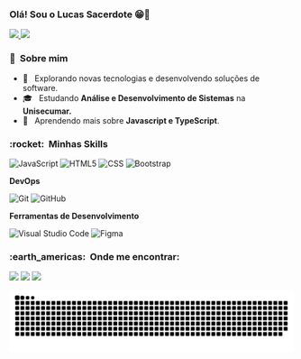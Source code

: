 ### Olá! Sou o Lucas Sacerdote 😁👋



<a href="https://github.com/Lsacerdote">
  <img height="180em" src="https://github-readme-stats.vercel.app/api?username=LSacerdote&theme=dracula&show_icons=true" />
   <img height="180em" src="https://github-readme-stats.vercel.app/api/top-langs/?username=LSacerdote&layout=compact&langs_count=16&theme=tokyonight"/>
</a>

<br/>

<h3> 🤴 &nbsp;Sobre mim </h3>

- 🤔 &nbsp; Explorando novas tecnologias e desenvolvendo soluções de software.
- 🎓 &nbsp; Estudando **Análise e Desenvolvimento de Sistemas** na **Unisecumar.**
- 🌱 &nbsp; Aprendendo mais sobre **Javascript e TypeScript**.

<h3> :rocket: &nbsp;Minhas Skills </h3>

  ![JavaScript](https://img.shields.io/badge/JavaScript-323330?style=for-the-badge&logo=javascript&logoColor=F7DF1E)
  ![HTML5](https://img.shields.io/badge/HTML5-E34F26?style=for-the-badge&logo=html5&logoColor=white)
  ![CSS](https://img.shields.io/badge/CSS3-1572B6?style=for-the-badge&logo=css3&logoColor=white)
  ![Bootstrap](https://img.shields.io/badge/Bootstrap-563D7C?style=for-the-badge&logo=bootstrap&logoColor=white)

**DevOps**

  ![Git](https://img.shields.io/badge/-Git-333333?style=flat&logo=git)
  ![GitHub](https://img.shields.io/badge/-GitHub-333333?style=flat&logo=github)


**Ferramentas de Desenvolvimento**

  ![Visual Studio Code](https://img.shields.io/badge/-Visual%20Studio%20Code-333333?style=flat&logo=visual-studio-code&logoColor=007ACC)
  ![Figma](https://img.shields.io/badge/-Figma-333333?style=flat&logo=figma&logoColor=007ACC)



<h3> :earth_americas: &nbsp;Onde me encontrar: </h3> 
<p align="left">
 

  <a href="https://www.linkedin.com/in/lucas-sacerdote-3a6b8a240/"  alt="Linkedin">
  <img src="https://img.shields.io/badge/-Linkedin-0e76a8?style=flat-square&logo=Linkedin&logoColor=white&link=https://www.linkedin.com/in/LSacerdote" ></a>

 <a href="https://wa.me/5511984379284?text=Ol%C3%A1%21+Tudo+Bem%3F+"  alt="WhatsApp">
  <img src="https://img.shields.io/badge/-WhatsApp-25d366?style=flat-square&labelColor=25d366&logo=whatsapp&logoColor=white&link=https://wa.me/5511984379284?text=Ol%C3%A1%21+Lucas!+Tudo+Bem?+vi+seu+perfil+no+Github%3F+"></a>

  <a href="https://www.instagram.com/ls.code_/"  alt="Instagram">
  <img src="https://img.shields.io/badge/-Instagram-DF0174?style=flat-square&labelColor=DF0174&logo=instagram&logoColor=white&link=https://www.instagram.com/ls.code_/"></a>
</p>  

<picture>
  <source
    media="(prefers-color-scheme: dark)"
    srcset="
      https://raw.githubusercontent.com/platane/snk/output/github-contribution-grid-snake-dark.svg
    "
  />
  <source
    media="(prefers-color-scheme: light)"
    srcset="
      https://raw.githubusercontent.com/platane/snk/output/github-contribution-grid-snake.svg
    "
  />
  <img
    alt="github contribution grid snake animation"
    src="https://raw.githubusercontent.com/platane/snk/output/github-contribution-grid-snake.svg"
  />
</picture>


